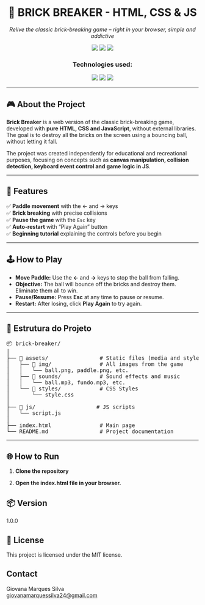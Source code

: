 <h1 align="center">🧱 BRICK BREAKER - HTML, CSS & JS</h1>

<p align="center"><em>Relive the classic brick-breaking game – right in your browser, simple and addictive</em></p>

<p align="center">
  <img src="https://img.shields.io/badge/last%20commit-june-blue?style=flat-square" />
  <img src="https://img.shields.io/badge/javascript-81.9%25-F7DF1E?style=flat-square&logo=javascript&logoColor=black" />
  <img src="https://img.shields.io/badge/technologies--3-blue?style=flat-square" />
</p>

<h3 align="center">Technologies used:</h3>

<p align="center">
  <img src="https://img.shields.io/badge/HTML5-E34F26?style=for-the-badge&logo=html5&logoColor=white" />
  <img src="https://img.shields.io/badge/CSS3-1572B6?style=for-the-badge&logo=css3&logoColor=white" />
  <img src="https://img.shields.io/badge/JavaScript-F7DF1E?style=for-the-badge&logo=javascript&logoColor=black" />
</p>

---

## 🎮 About the Project

**Brick Breaker** is a web version of the classic brick-breaking game, developed with **pure HTML, CSS and JavaScript**, without external libraries. The goal is to destroy all the bricks on the screen using a bouncing ball, without letting it fall.

The project was created independently for educational and recreational purposes, focusing on concepts such as **canvas manipulation, collision detection, keyboard event control and game logic in JS**.

---

## 🧠 Features

✅ **Paddle movement** with the ← and → keys <br>
✅ **Brick breaking** with precise collisions <Br>
✅ **Pause the game** with the `Esc` key <br>
✅ **Auto-restart** with “Play Again” button <br>
✅ **Beginning tutorial** explaining the controls before you begin 

---

## 🕹️ How to Play

- **Move Paddle:** Use the **←** and **→** keys to stop the ball from falling.
- **Objective:** The ball will bounce off the bricks and destroy them. Eliminate them all to win.
- **Pause/Resume:** Press **Esc** at any time to pause or resume.
- **Restart:** After losing, click **Play Again** to try again.

---

## 📂 Estrutura do Projeto
<pre>📦 brick-breaker/
│
├── 📁 assets/                # Static files (media and styles)
│   ├── 📁 img/               # All images from the game
│   │   └── ball.png, paddle.png, etc.
│   ├── 📁 sounds/            # Sound effects and music
│   │   └── ball.mp3, fundo.mp3, etc.
│   └── 📁 styles/            # CSS Styles
│       └── style.css
│
├── 📁 js/                   # JS scripts                                                
│   └── script.js
│
├── index.html               # Main page
└── README.md                # Project documentation
</pre>

---

## 🌐 How to Run

1. **Clone the repository**

2. **Open the index.html file in your browser.**

<h2>📦 Version</h2>
<p>1.0.0</p>

<h2>📄 License</h2>
<p>This project is licensed under the MIT license.</p>

## Contact ##
Giovana Marques Silva <br>
giovanamarquessilva24@gmail.com
